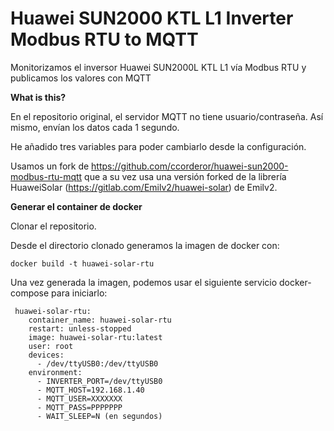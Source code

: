 # Huawei SUN2000 KTL L1 Inverter Modbus RTU to MQTT
Monitorizamos el inversor Huawei SUN2000L KTL L1 vía Modbus RTU  y publicamos los valores con MQTT

**What is this?**

En el repositorio original, el servidor MQTT no tiene usuario/contraseña.
Así mismo, envían los datos cada 1 segundo. 

He añadido tres variables para poder cambiarlo desde la configuración.

Usamos un fork de https://github.com/ccorderor/huawei-sun2000-modbus-rtu-mqtt que a su vez usa
una versión forked de la librería HuaweiSolar (https://gitlab.com/Emilv2/huawei-solar) de Emilv2. 

**Generar el container de docker**

Clonar el repositorio.

Desde el directorio clonado generamos la imagen de docker con:

```
docker build -t huawei-solar-rtu
```

Una vez generada la imagen, podemos usar el siguiente servicio docker-compose para iniciarlo:


```
 huawei-solar-rtu:
    container_name: huawei-solar-rtu
    restart: unless-stopped
    image: huawei-solar-rtu:latest
    user: root
    devices:
      - /dev/ttyUSB0:/dev/ttyUSB0
    environment:
      - INVERTER_PORT=/dev/ttyUSB0
      - MQTT_HOST=192.168.1.40
      - MQTT_USER=XXXXXXX
      - MQTT_PASS=PPPPPPP
      - WAIT_SLEEP=N (en segundos)
```
